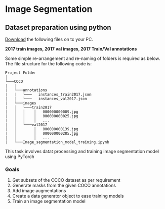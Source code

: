 # Image Segmentation 

## Dataset preparation using python

[Download](http://cocodataset.org/#download "Download COCO") the following files on to your PC. 

**2017 train images, 2017 val images, 2017 Train/Val annotations**

Some simple re-arrangement and re-naming of folders is required as below. The file structure for the following code is:
```
Project Folder
│
└───COCO
|   |
|   └───annotations
|   |   └───   instances_train2017.json
|   |   └───   instances_val2017.json   
|   └───images
|   │   └───train2017
|   │   │    │   000000000009.jpg
|   │   │    │   000000000025.jpg
|   │   │    │   ...
|   │   └───val2017   
|   │        │   000000000139.jpg
|   │        │   000000000285.jpg
|   │        │   ...
|   └───Image_segmentation_model_training.ipynb
```

This task involves datat processing and training image segmentation model using PyTorch
### Goals
1) Get subsets of the COCO dataset as per requirement  
2) Generate masks from the given COCO annotations  
3) Add image augmentations  
4) Create a data generator object to ease training models
5) Train an image segmentation model
